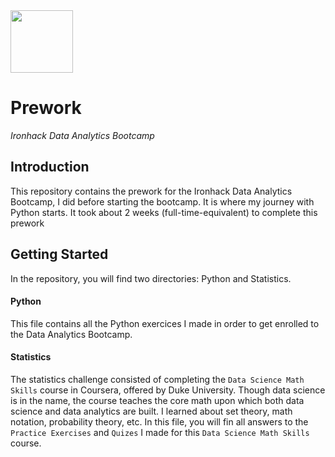<img src="https://bit.ly/2VnXWr2" width="100">

# Prework
*Ironhack Data Analytics Bootcamp*

## Introduction

This repository contains the prework for the Ironhack Data Analytics Bootcamp, I did before starting the bootcamp. 
It is where my journey with Python starts.
It took about 2 weeks (full-time-equivalent) to complete this prework

## Getting Started


In the repository, you will find two directories: Python and Statistics. 

#### Python
This file contains all the Python exercices I made in order to get enrolled to the Data Analytics Bootcamp.

#### Statistics
The statistics challenge consisted of completing the `Data Science Math Skills` course in Coursera, offered by Duke University. 
Though data science is in the name, the course teaches the core math upon which both data science and data analytics are built. I learned about set theory, math notation, probability theory, etc. 
In this file, you will fin all answers to  the `Practice Exercises` and `Quizes` I made for this `Data Science Math Skills` course. 


